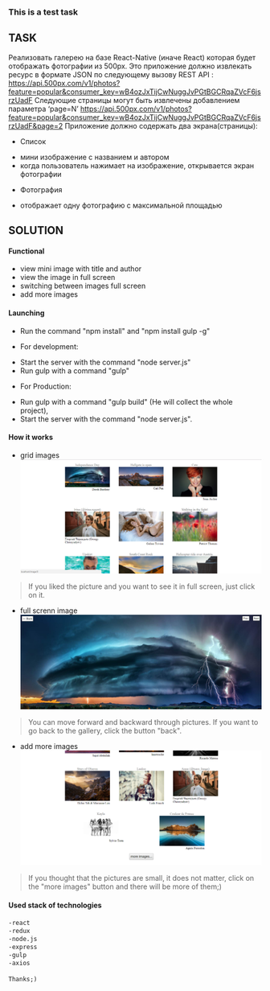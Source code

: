 ### This is a test task ###

## TASK ##
Реализовать галерею на базе React-Native (иначе React) которая будет отображать фотографии из 500px. Это приложение должно извлекать ресурс в формате JSON по следующему вызову REST API :
https://api.500px.com/v1/photos?feature=popular&consumer_key=wB4ozJxTijCwNuggJvPGtBGCRqaZVcF6jsrzUadF
Следующие страницы могут быть извлечены добавлением параметра ‘page=N’
https://api.500px.com/v1/photos?feature=popular&consumer_key=wB4ozJxTijCwNuggJvPGtBGCRqaZVcF6jsrzUadF&page=2
Приложение должно содержать два экрана(страницы):
* Список
- мини изображение с названием и автором
- когда пользователь нажимает на изображение, открывается экран фотографии 
* Фотография
- отображает одну фотографию с максимальной площадью



## SOLUTION ##
      
  #### Functional ####
  - view mini image with title and author    
  - view the image in full screen
  - switching between images full screen
  - add more images
  
  #### Launching ####
  - Run the command "npm install" and "npm install gulp -g" 
  + For development:
   - Start the server with the command "node server.js"
   - Run gulp with a command "gulp"
  + For Production:
   - Run gulp with a command "gulp build" (He will collect the whole project),
   - Start the server with the command "node server.js".
   
   #### How it works ####
   
   - grid images
   ![authorization png](https://github.com/TaylerGur/test_gallery_pc/blob/master/gallery.png)
   >If you liked the picture and you want to see it in full screen, just click on it.
   - full screnn image
   ![authorization png](https://github.com/TaylerGur/test_gallery_pc/blob/master/fullScreen.png)
   >You can move forward and backward through pictures. If you want to go back to the gallery, click the button "back".
   - add more images
   ![authorization png](https://github.com/TaylerGur/test_gallery_pc/blob/master/moreImages.png)
   >If you thought that the pictures are small, it does not matter, click on the "more images" button and there will be more of them;)
   
   #### Used stack of technologies ####
    -react
    -redux
    -node.js
    -express
    -gulp
    -axios
    
    Thanks;)
